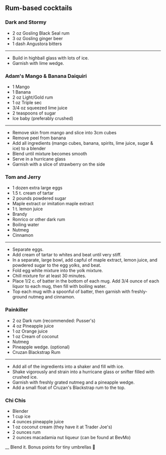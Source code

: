 ## Rum-based cocktails

### Dark and Stormy
* 2 oz Gosling Black Seal rum
* 3 oz Gosling ginger beer
* 1 dash Angustora bitters

---
* Build in highball glass with lots of ice.
* Garnish with lime wedge.

### Adam's Mango & Banana Daiquiri
* 1 Mango
* 1 Banana
* 2 oz Light/Gold rum
* 1 oz Triple sec
* 3/4 oz squeezed lime juice
* 2 teaspoons of sugar
* Ice baby (preferably crushed)

---
* Remove skin from mango and slice into 3cm cubes
* Remove peel from banana
* Add all ingredients (mango cubes, banana, spirits, lime juice, sugar & ice) to a blender
* Blend until mixture becomes smooth
* Serve in a hurricane glass
* Garnish with a slice of strawberry on the side

### Tom and Jerry

* 1 dozen extra large eggs
* 1.5 t. cream of tartar
* 2 pounds powdered sugar
* Maple extract or imitation maple extract
* 1 t. lemon juice
* Brandy
* Ronrico or other dark rum
* Boiling water
* Nutmeg
* Cinnamon

---
* Separate eggs.
* Add cream of tartar to whites and beat until very stiff.
* In a separate, large bowl, add capful of maple extract, lemon juice, and powdered sugar to the egg yolks, and beat.
* Fold egg white mixture into the yolk mixture.
* Chill mixture for at least 30 minutes.
* Place 1/2 c. of batter in the bottom of each mug. Add 3/4 ounce of each liquor to each mug, then fill with boiling water.
* Top each mug with a spoonful of batter, then garnish with freshly-ground nutmeg and cinnamon.

### Painkiller

* 2 oz Dark rum (recommended: Pusser's)
* 4 oz Pineapple juice
* 1 oz Orange juice
* 1 oz Cream of coconut
* Nutmeg
* Pineapple wedge. (optional)
* Cruzan Blackstrap Rum

---
* Add all of the ingredients into a shaker and fill with ice.
* Shake vigorously and strain into a hurricane glass or snifter filled with crushed ice.
* Garnish with freshly grated nutmeg and a pineapple wedge.
* Add a small float of Cruzan's Blackstrap rum to the top.

### Chi Chis

* Blender
* 1 cup ice
* 4 ounces pineapple juice
* 1 oz coconut cream (they have it at Trader Joe's)
* 2 ounces rum
* 2 ounces macadamia nut liqueur (can be found at BevMo)

__
Blend it. Bonus points for tiny umbrellas :tropical_drink: